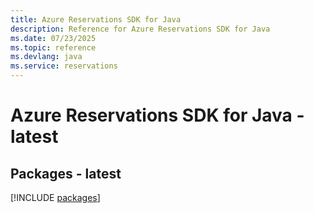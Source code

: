 ```yaml
---
title: Azure Reservations SDK for Java
description: Reference for Azure Reservations SDK for Java
ms.date: 07/23/2025
ms.topic: reference
ms.devlang: java
ms.service: reservations
---
```

# Azure Reservations SDK for Java - latest
## Packages - latest
[!INCLUDE [packages](reservations-index.md)]